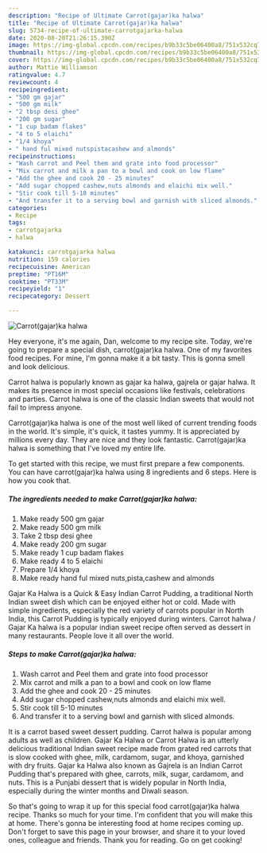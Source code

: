 ```yaml
---
description: "Recipe of Ultimate Carrot(gajar)ka halwa"
title: "Recipe of Ultimate Carrot(gajar)ka halwa"
slug: 5734-recipe-of-ultimate-carrotgajarka-halwa
date: 2020-08-20T21:26:15.390Z
image: https://img-global.cpcdn.com/recipes/b9b33c5be06400a8/751x532cq70/carrotgajarka-halwa-recipe-main-photo.jpg
thumbnail: https://img-global.cpcdn.com/recipes/b9b33c5be06400a8/751x532cq70/carrotgajarka-halwa-recipe-main-photo.jpg
cover: https://img-global.cpcdn.com/recipes/b9b33c5be06400a8/751x532cq70/carrotgajarka-halwa-recipe-main-photo.jpg
author: Mattie Williamson
ratingvalue: 4.7
reviewcount: 4
recipeingredient:
- "500 gm gajar"
- "500 gm milk"
- "2 tbsp desi ghee"
- "200 gm sugar"
- "1 cup badam flakes"
- "4 to 5 elaichi"
- "1/4 khoya"
- " hand ful mixed nutspistacashew and almonds"
recipeinstructions:
- "Wash carrot and Peel them and grate into food processor"
- "Mix carrot and milk a pan to a bowl and cook on low flame"
- "Add the ghee and cook 20 - 25 minutes"
- "Add sugar chopped cashew,nuts almonds and elaichi mix well."
- "Stir cook till 5-10 minutes"
- "And transfer it to a serving bowl and garnish with sliced almonds."
categories:
- Recipe
tags:
- carrotgajarka
- halwa

katakunci: carrotgajarka halwa 
nutrition: 159 calories
recipecuisine: American
preptime: "PT16M"
cooktime: "PT33M"
recipeyield: "1"
recipecategory: Dessert

---
```



![Carrot(gajar)ka halwa](https://img-global.cpcdn.com/recipes/b9b33c5be06400a8/751x532cq70/carrotgajarka-halwa-recipe-main-photo.jpg)

Hey everyone, it's me again, Dan, welcome to my recipe site. Today, we're going to prepare a special dish, carrot(gajar)ka halwa. One of my favorites food recipes. For mine, I'm gonna make it a bit tasty. This is gonna smell and look delicious.

Carrot halwa is popularly known as gajar ka halwa, gajrela or gajar halwa. It makes its presence in most special occasions like festivals, celebrations and parties. Carrot halwa is one of the classic Indian sweets that would not fail to impress anyone.

Carrot(gajar)ka halwa is one of the most well liked of current trending foods in the world. It's simple, it's quick, it tastes yummy. It is appreciated by millions every day. They are nice and they look fantastic. Carrot(gajar)ka halwa is something that I've loved my entire life.


To get started with this recipe, we must first prepare a few components. You can have carrot(gajar)ka halwa using 8 ingredients and 6 steps. Here is how you cook that.

<!--inarticleads1-->

##### The ingredients needed to make Carrot(gajar)ka halwa:

1. Make ready 500 gm gajar
1. Make ready 500 gm milk
1. Take 2 tbsp desi ghee
1. Make ready 200 gm sugar
1. Make ready 1 cup badam flakes
1. Make ready 4 to 5 elaichi
1. Prepare 1/4 khoya
1. Make ready  hand ful mixed nuts,pista,cashew and almonds


Gajar Ka Halwa is a Quick &amp; Easy Indian Carrot Pudding, a traditional North Indian sweet dish which can be enjoyed either hot or cold. Made with simple ingredients, especially the red variety of carrots popular in North India, this Carrot Pudding is typically enjoyed during winters. Carrot halwa / Gajar Ka halwa is a popular indian sweet recipe often served as dessert in many restaurants. People love it all over the world. 

<!--inarticleads2-->

##### Steps to make Carrot(gajar)ka halwa:

1. Wash carrot and Peel them and grate into food processor
1. Mix carrot and milk a pan to a bowl and cook on low flame
1. Add the ghee and cook 20 - 25 minutes
1. Add sugar chopped cashew,nuts almonds and elaichi mix well.
1. Stir cook till 5-10 minutes
1. And transfer it to a serving bowl and garnish with sliced almonds.


It is a carrot based sweet dessert pudding. Carrot halwa is popular among adults as well as children. Gajar Ka Halwa or Carrot Halwa is an utterly delicious traditional Indian sweet recipe made from grated red carrots that is slow cooked with ghee, milk, cardamom, sugar, and khoya, garnished with dry fruits. Gajar ka Halwa also known as Gajrela is an Indian Carrot Pudding that&#39;s prepared with ghee, carrots, milk, sugar, cardamom, and nuts. This is a Punjabi dessert that is widely popular in North India, especially during the winter months and Diwali season. 

So that's going to wrap it up for this special food carrot(gajar)ka halwa recipe. Thanks so much for your time. I'm confident that you will make this at home. There's gonna be interesting food at home recipes coming up. Don't forget to save this page in your browser, and share it to your loved ones, colleague and friends. Thank you for reading. Go on get cooking!
